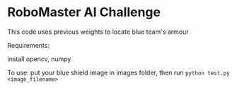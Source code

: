 # RoboMaster AI Challenge
This code uses previous weights to locate blue team's armour

Requirements:

install opencv, numpy


To use: put your blue shield image in images folder, then run `python test.py <image_filename>`
